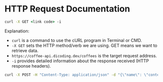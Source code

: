 # HTTP Request Documentation

```cmd
curl -X GET <link code> -i

```

Explanation: 

*  `curl` is a command to use the cURL program in Terminal or CMD.
* `-X GET` sets the HTTP method/verb we are using. GET means we want to retrieve data.
* `https://coffee-api.dicoding.dev/coffees` is the target request address.
* `-i` provides detailed information about the response received (HTTP response headers).


```cmd
curl -X POST -H "Content-Type: application/json" -d "{\"name\": \"contentName\"}" <link name>  -i

```
